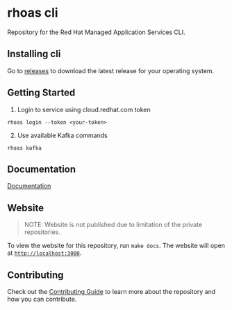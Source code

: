 # rhoas cli

Repository for the Red Hat Managed Application Services CLI.

## Installing cli

Go to [releases](https://github.com/bf2fc6cc711aee1a0c2a/cli/releases) to download the latest release for your operating system.

## Getting Started

1. Login to service using cloud.redhat.com token

```
rhoas login --token <your-token>
```

2. Use available Kafka commands

```
rhoas kafka
```

## Documentation

[Documentation](./website/docs) 

## Website

> NOTE: Website is not published due to limitation of the private repositories.

To view the website for this repository, run `make docs`. The website will open at [`http://localhost:3000`](http://localhost:3000).

## Contributing

Check out the [Contributing Guide](./CONTRIBUTING.md) to learn more about the repository and how you can contribute.
